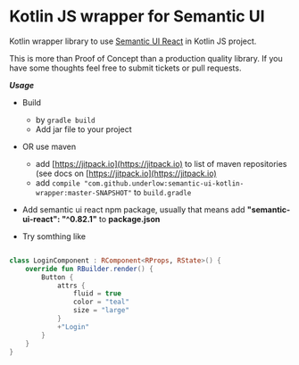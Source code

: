 # Kotlin JS wrapper for Semantic UI

Kotlin wrapper library to use [Semantic UI React](https://react.semantic-ui.com) in Kotlin JS project.

This is more than Proof of Concept than a production quality library. If you have some thoughts feel free to submit tickets 
or pull requests. 

***Usage*** 

- Build 
  -  by `gradle build` 
  -  Add jar file to your project
- OR use maven
  - add [https://jitpack.io](https://jitpack.io) to list of maven repositories (see docs on [https://jitpack.io](https://jitpack.io)
  - add `compile "com.github.underlow:semantic-ui-kotlin-wrapper:master-SNAPSHOT"` to `build.gradle`

- Add semantic ui react npm package, usually that means add **"semantic-ui-react": "^0.82.1"** to **package.json**
- Try somthing like 
```kotlin

class LoginComponent : RComponent<RProps, RState>() {
    override fun RBuilder.render() {
        Button {
            attrs {
                fluid = true
                color = "teal"
                size = "large"
            }
            +"Login"
        }
    }
}

```

